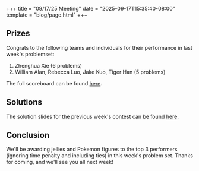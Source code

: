 +++
title = "09/17/25 Meeting"
date = "2025-09-17T15:35:40-08:00"
template = "blog/page.html"
+++

## Prizes

Congrats to the following teams and individuals for their performance in last week's problemset:
1. Zhenghua Xie (6 problems)
2. William Alan, Rebecca Luo, Jake Kuo, Tiger Han (5 problems)

The full scoreboard can be found [here](https://codeforces.com/group/uQ5Rzs0rZ6/contest/634446/standings/groupmates/true).

## Solutions

The solution slides for the previous week's contest can be found [here](https://docs.google.com/presentation/d/17imGA89yIYSAJLNvqWtHyHD4S8iQZOnHFJxcqV3sZso/edit?usp=sharing).

## Conclusion

We'll be awarding jellies and Pokemon figures to the top 3 performers (ignoring time penalty and including ties) in this week's problem set.
Thanks for coming, and we'll see you all next week!
